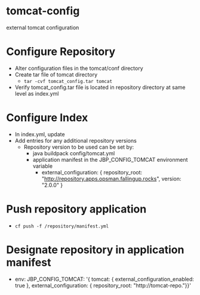 # tomcat-config
external tomcat configuration

# Configure Repository
 - Alter configuration files in the tomcat/conf directory
 - Create tar file of tomcat directory 
    - `tar -cvf tomcat_config.tar tomcat`
 - Verify tomcat_config.tar file is located in repository directory at same level as index.yml
# Configure Index
 - In index.yml, update <domain>
 - Add entries for any additional repository versions
   - Repository version to be used can be set by:
     - java buildpack config/tomcat.yml
     - application manifest in the JBP_CONFIG_TOMCAT environment variable
       - external_configuration: { repository_root: "http://repository.apps.opsman.fallingup.rocks", version: "2.0.0" }
# Push repository application
 - `cf push -f /repository/manifest.yml`
# Designate repository in application manifest
 - env:
    JBP_CONFIG_TOMCAT: '{ tomcat: { external_configuration_enabled: true }, external_configuration: { repository_root: "http://tomcat-repo.<domain>"}}'
 
